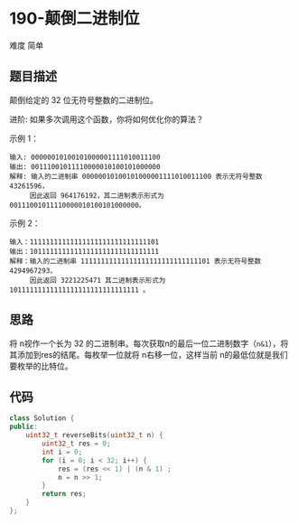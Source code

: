 # 190-颠倒二进制位

难度 简单



## 题目描述

颠倒给定的 32 位无符号整数的二进制位。

进阶:
如果多次调用这个函数，你将如何优化你的算法？

示例 1：
```
输入: 00000010100101000001111010011100
输出: 00111001011110000010100101000000
解释: 输入的二进制串 00000010100101000001111010011100 表示无符号整数 43261596，
     因此返回 964176192，其二进制表示形式为 00111001011110000010100101000000。
```
示例 2：
```
输入：11111111111111111111111111111101
输出：10111111111111111111111111111111
解释：输入的二进制串 11111111111111111111111111111101 表示无符号整数 4294967293，
     因此返回 3221225471 其二进制表示形式为 10111111111111111111111111111111 。
```


## 思路

将 n视作一个长为 32 的二进制串。每次获取n的最后一位二进制数字（`n&1`），将其添加到res的结尾。每枚举一位就将 n右移一位，这样当前 n的最低位就是我们要枚举的比特位。



## 代码

```c++
class Solution {
public:
    uint32_t reverseBits(uint32_t n) {
        uint32_t res = 0;
        int i = 0;
        for (i = 0; i < 32; i++) {
            res = (res << 1) | (n & 1) ;
            n = n >> 1;
        }
        return res;
    }
};
```

